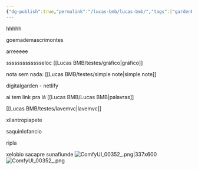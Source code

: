 ```yaml
---
{"dg-publish":true,"permalink":"/lucas-bmb/lucas-bmb/","tags":["gardenEntry"],"noteIcon":"","created":"2025-10-20T00:40:45.324-03:00"}
---
```



hhhhh

goemademascrimontes

arreeeee 

ssssssssssssseloc
[[Lucas BMB/testes/gráfico\|gráfico]]

nota sem nada:
[[Lucas BMB/testes/simple note\|simple note]]

digitalgarden - netlify


ai tem link pra lá [[Lucas BMB/Lucas BMB\|palavras]]

[[Lucas BMB/testes/lavemvc\|lavemvc]]


xilantropiapete


saquinlofancio

ripla

xelobio
sacapre
sunafiunde
![ComfyUI_00352_.png|337x600](/img/user/Lucas%20BMB/Anexos/ComfyUI_00352_.png)![ComfyUI_00352_.png](/img/user/Lucas%20BMB/Anexos/ComfyUI_00352_.png)